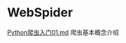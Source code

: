 # WebSpider
[Python爬虫入门01.md](https://github.com/wdyggh/WebSpider/blob/master/Python%E7%88%AC%E8%99%AB%E5%85%A5%E9%97%A801.md) 爬虫基本概念介绍
